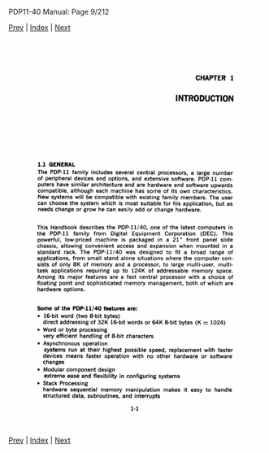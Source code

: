 PDP11-40 Manual: Page 9/212

[Prev](pdp11-40-000008.html) | [Index](index.html) | [Next](pdp11-40-000010.html)

![](pdp11-40-000009.gif)

[Prev](pdp11-40-000008.html) | [Index](index.html) | [Next](pdp11-40-000010.html)

